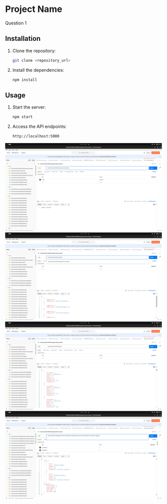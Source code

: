 # Project Name

Question 1



## Installation

1. Clone the repository:

    ```bash
    git clone <repository_url>
    ```

2. Install the dependencies:

    ```bash
    npm install
    ```

## Usage

1. Start the server:

    ```bash
    npm start
    ```

2. Access the API endpoints:

    ```bash
    http://localhost:5000
    ```

![Screenshot](./Question1/img/img1.png)
![Screenshot](./Question1/img/img2.png)
![Screenshot](./Question1/img/img3.png)
![Screenshot](./Question1/img/img4.png)


